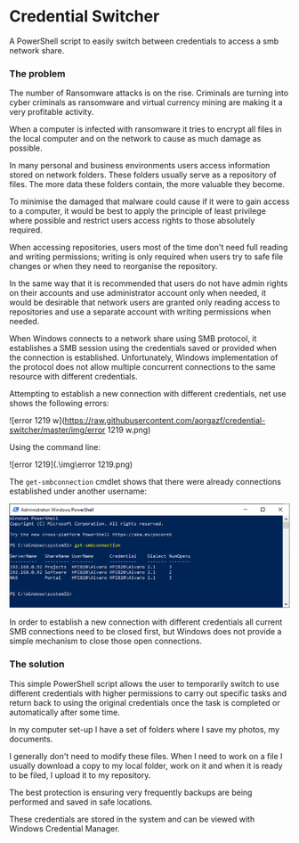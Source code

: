 # Credential Switcher
A PowerShell script to easily switch between credentials to access a smb network share.



### The problem

The number of Ransomware attacks is on the rise. Criminals are turning into cyber criminals as ransomware and virtual currency mining are making it a very profitable activity.

When a computer is infected with ransomware it tries to encrypt all files in the local computer and on the network to cause as much damage as possible.

In many personal and business environments users access information stored on network folders. These folders usually serve as a repository of files. The more data these folders contain, the more valuable they become.

To minimise the damaged that malware could cause if it were to gain access to a computer, it would be best to apply the principle of least privilege where possible and restrict users access rights to those absolutely required.

When accessing repositories, users most of the time don't need full reading and writing permissions; writing is only required when users try to safe file changes or when they need to reorganise the repository.

In the same way that it is recommended that users do not have admin rights on their accounts and use administrator account only when needed, it would be desirable that network users are granted only reading access to repositories and use a separate account with writing permissions when needed.

When Windows connects to a network share using SMB protocol, it establishes a SMB session using the credentials saved or provided when the connection is established. Unfortunately, Windows implementation of the protocol does not allow multiple concurrent connections to the same resource with different credentials.

Attempting to establish a new connection with different credentials, net use shows the following errors:

![error 1219 w](https://raw.githubusercontent.com/aorgazf/credential-switcher/master/img/error 1219 w.png)

Using the command line:

![error 1219](.\img\error 1219.png)

The `get-smbconnection` cmdlet shows that there were already connections established under another username:

![get-smbconnection.png](.\img\get-smbconnection.png)



In order to establish a new connection with different credentials all current SMB connections need to be closed first, but Windows does not provide a simple mechanism to close those open connections.



### The solution

This simple PowerShell script allows the user to temporarily switch to use different credentials with higher permissions to carry out specific tasks and return back to using the original credentials once the task is completed or automatically after some time.









In my computer set-up I have a set of folders where I save my photos, my documents.

I generally don't need to modify these files. When I need to work on a file I usually download a copy to my local folder, work on it and when it is ready to be filed, I upload it to my repository.



The best protection is ensuring very frequently backups are being performed and saved in safe locations.

These credentials are stored in the system and can be viewed with Windows Credential Manager.

